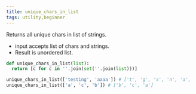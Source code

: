 ```yaml
---
title: unique_chars_in_list
tags: utility,beginner
---
```


Returns all unique chars in list of strings.

- input accepts list of chars and strings.
- Result is unordered list.

```py
def unique_chars_in_list(list):
  return [c for c in ''.join(set(''.join(list)))]
```

```py
unique_chars_in_list(['testing', 'aaaa']) # ['t', 'g', 's', 'n', 'a', 'i', 'e']
unique_chars_in_list(['a', 'c', 'b']) # ['b', 'c', 'a']
```
